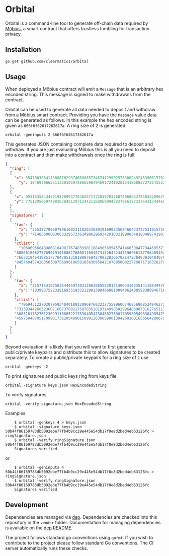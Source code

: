 # Orbital

Orbital is a command-line tool to generate off-chain data required by [Möbius][3], a smart contract that offers trustless tumbling for transaction privacy.

## Installation

    go get github.com/clearmatics/orbital

## Usage

When deployed a Möbius contract will emit a `Message` that is an arbitrary hex encoded string. This message is signed to make withdrawals from the contract. 

Orbital can be used to generate all data needed to deposit and withdraw from a Möbius smart contract. Providing you have the `Message` value data can be generated as follows. In this example the hex encoded string is given as `666f6f62617262617a`. A ring size of 2 is generated.

    orbital -geninputs 2 666f6f62617262617a

This generates JSON containing complete data required to deposit and withdraw. If you are just evaluating Möbius this is all you need to deposit into a contract and then make withdrawals once the ring is full. 

``` JSON
{
  "ring": [
  {
    "x": 35470038841138887629374608865734874129902573308249245396015702392600471414928,
      "y": 18469706635113601059728665984946917241028154186083727264552207721727178628984
  },
  {
    "x": 95316358434591987899377038267177201978376874068933785035289629333730618475640,
    "y": 77512950697498367848129712442116806909438279661773376431344468660653131210719
  }
  ],
  "signatures": [
  {
    "tau": {
      "x": "5553827006078961602311820336891916902356846643372753101575873865552224584041",
      "y": "71485606063063329573362498629693429103219908348180489741983970039582563279828"
    },
    "ctlist": [
      "106869368489868104981767483990118849056954574146050847794438537149023534777936",
    "80060180827376907910188627680811694073152642244719696613779648949475310945440",
    "76632194641985177784785131818097694279922836679214727849391048407032094385287",
    "84576045742035030875699019658185630958421078950082272987171632827975652546317"
    ]
  },
  {
    "tau": {
      "x": "21571541925636444597303138636855820121400431633514116849476600225379338470925",
      "y": "103993752232816935193321298139040608100940624085983889467161354138852167761468"
    },
    "ctlist": [
      "79694312270207959348401881209687603232755996067468568085249462727176736059759",
    "73139344268323607166737892175878352019314998602996403987316276511785289908333",
    "36831617827612302911886522178304054730468273001705980549338498547586736925474",
    "45975040705170998173120548901509912630059801394260160165656428067929922137782"
    ]
  }
  ]
}
```

Beyond evaluation it is likely that you will want to first generate public/private keypairs and distribute this to allow signatures to be created separately. To create a public/private keypairs for a ring size of `2` use 
    
    oribtal -genkeys -2

To print signatures and public keys ring from keys file

    orbital -signature keys.json HexEncodedString

To verify signatures

    orbital -verify signature.json HexEncodedString

Examples 
```
    $ orbital -genkeys 4 > keys.json
    $ orbital -signature keys.json 50b44f86159783db5092ebe77fb4b9cc29e445e54db17f0e8d2bed4eb63126fc > ringSignature.json
    $ orbital -verify ringSignature.json 50b44f86159783db5092ebe77fb4b9cc29e445e54db17f0e8d2bed4eb63126fc
    Signatures verified
```
or
```
    $ orbital -geninputs 4 50b44f86159783db5092ebe77fb4b9cc29e445e54db17f0e8d2bed4eb63126fc > ringSignature.json
    $ orbital -verify ringSignature.json 50b44f86159783db5092ebe77fb4b9cc29e445e54db17f0e8d2bed4eb63126fc
    Signatures verified
```

## Development

Dependencies are managed via [dep][1]. Dependencies are checked into this repository in the `vendor` folder. Documentation for managing dependencies is available on the [dep README][2].

The project follows standard go conventions using `gofmt`. If you wish to contribute to the project please follow standard Go conventions. The CI server automatically runs these checks.

[1]: https://github.com/golang/dep
[2]: https://github.com/golang/dep/blob/master/README.md
[3]: https://gitlab.clearmatics.com/oss/mobius
